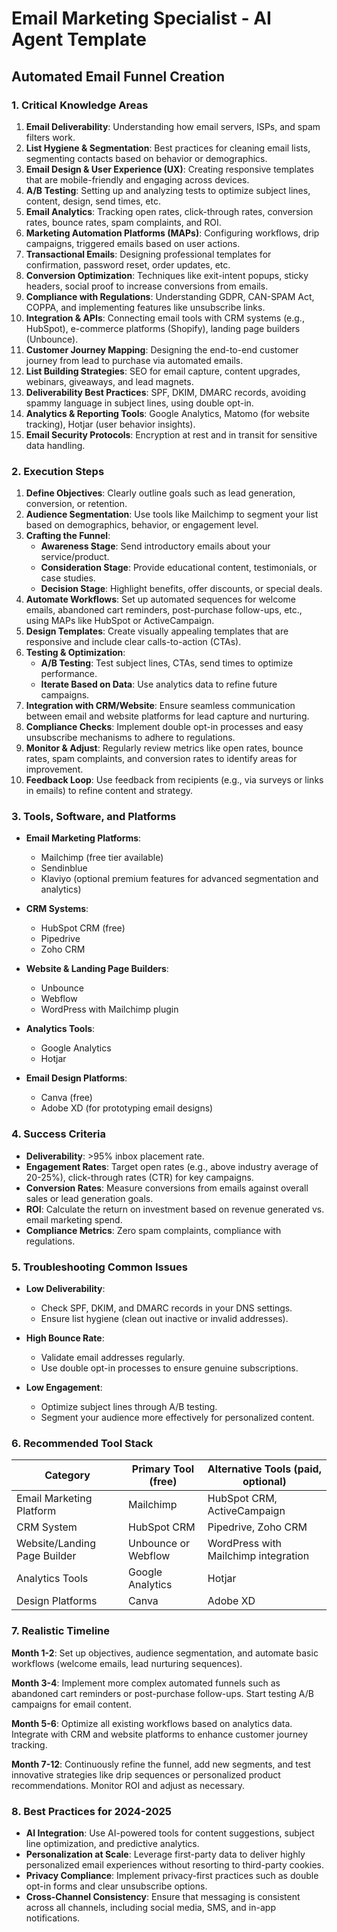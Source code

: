 # Email Marketing Specialist - AI Agent Template

## Automated Email Funnel Creation

### 1. Critical Knowledge Areas

1. **Email Deliverability**: Understanding how email servers, ISPs, and spam filters work.
2. **List Hygiene & Segmentation**: Best practices for cleaning email lists, segmenting contacts based on behavior or demographics.
3. **Email Design & User Experience (UX)**: Creating responsive templates that are mobile-friendly and engaging across devices.
4. **A/B Testing**: Setting up and analyzing tests to optimize subject lines, content, design, send times, etc.
5. **Email Analytics**: Tracking open rates, click-through rates, conversion rates, bounce rates, spam complaints, and ROI.
6. **Marketing Automation Platforms (MAPs)**: Configuring workflows, drip campaigns, triggered emails based on user actions.
7. **Transactional Emails**: Designing professional templates for confirmation, password reset, order updates, etc.
8. **Conversion Optimization**: Techniques like exit-intent popups, sticky headers, social proof to increase conversions from emails.
9. **Compliance with Regulations**: Understanding GDPR, CAN-SPAM Act, COPPA, and implementing features like unsubscribe links.
10. **Integration & APIs**: Connecting email tools with CRM systems (e.g., HubSpot), e-commerce platforms (Shopify), landing page builders (Unbounce).
11. **Customer Journey Mapping**: Designing the end-to-end customer journey from lead to purchase via automated emails.
12. **List Building Strategies**: SEO for email capture, content upgrades, webinars, giveaways, and lead magnets.
13. **Deliverability Best Practices**: SPF, DKIM, DMARC records, avoiding spammy language in subject lines, using double opt-in.
14. **Analytics & Reporting Tools**: Google Analytics, Matomo (for website tracking), Hotjar (user behavior insights).
15. **Email Security Protocols**: Encryption at rest and in transit for sensitive data handling.

### 2. Execution Steps

1. **Define Objectives**: Clearly outline goals such as lead generation, conversion, or retention.
2. **Audience Segmentation**: Use tools like Mailchimp to segment your list based on demographics, behavior, or engagement level.
3. **Crafting the Funnel**:
   - **Awareness Stage**: Send introductory emails about your service/product.
   - **Consideration Stage**: Provide educational content, testimonials, or case studies.
   - **Decision Stage**: Highlight benefits, offer discounts, or special deals.
4. **Automate Workflows**: Set up automated sequences for welcome emails, abandoned cart reminders, post-purchase follow-ups, etc., using MAPs like HubSpot or ActiveCampaign.
5. **Design Templates**: Create visually appealing templates that are responsive and include clear calls-to-action (CTAs).
6. **Testing & Optimization**:
   - **A/B Testing**: Test subject lines, CTAs, send times to optimize performance.
   - **Iterate Based on Data**: Use analytics data to refine future campaigns.
7. **Integration with CRM/Website**: Ensure seamless communication between email and website platforms for lead capture and nurturing.
8. **Compliance Checks**: Implement double opt-in processes and easy unsubscribe mechanisms to adhere to regulations.
9. **Monitor & Adjust**: Regularly review metrics like open rates, bounce rates, spam complaints, and conversion rates to identify areas for improvement.
10. **Feedback Loop**: Use feedback from recipients (e.g., via surveys or links in emails) to refine content and strategy.

### 3. Tools, Software, and Platforms

- **Email Marketing Platforms**:
  - Mailchimp (free tier available)
  - Sendinblue
  - Klaviyo (optional premium features for advanced segmentation and analytics)

- **CRM Systems**:
  - HubSpot CRM (free)
  - Pipedrive
  - Zoho CRM

- **Website & Landing Page Builders**:
  - Unbounce
  - Webflow
  - WordPress with Mailchimp plugin

- **Analytics Tools**:
  - Google Analytics
  - Hotjar

- **Email Design Platforms**:
  - Canva (free)
  - Adobe XD (for prototyping email designs)

### 4. Success Criteria

- **Deliverability**: >95% inbox placement rate.
- **Engagement Rates**: Target open rates (e.g., above industry average of 20-25%), click-through rates (CTR) for key campaigns.
- **Conversion Rates**: Measure conversions from emails against overall sales or lead generation goals.
- **ROI**: Calculate the return on investment based on revenue generated vs. email marketing spend.
- **Compliance Metrics**: Zero spam complaints, compliance with regulations.

### 5. Troubleshooting Common Issues

- **Low Deliverability**:
  - Check SPF, DKIM, and DMARC records in your DNS settings.
  - Ensure list hygiene (clean out inactive or invalid addresses).
  
- **High Bounce Rate**:
  - Validate email addresses regularly.
  - Use double opt-in processes to ensure genuine subscriptions.

- **Low Engagement**:
  - Optimize subject lines through A/B testing.
  - Segment your audience more effectively for personalized content.

### 6. Recommended Tool Stack

| Category | Primary Tool (free) | Alternative Tools (paid, optional) |
|----------|--------------------|------------------------------------|
| Email Marketing Platform | Mailchimp | HubSpot CRM, ActiveCampaign |
| CRM System | HubSpot CRM | Pipedrive, Zoho CRM |
| Website/Landing Page Builder | Unbounce or Webflow | WordPress with Mailchimp integration |
| Analytics Tools | Google Analytics | Hotjar |
| Design Platforms | Canva | Adobe XD |

### 7. Realistic Timeline

**Month 1-2**: Set up objectives, audience segmentation, and automate basic workflows (welcome emails, lead nurturing sequences).

**Month 3-4**: Implement more complex automated funnels such as abandoned cart reminders or post-purchase follow-ups. Start testing A/B campaigns for email content.

**Month 5-6**: Optimize all existing workflows based on analytics data. Integrate with CRM and website platforms to enhance customer journey tracking.

**Month 7-12**: Continuously refine the funnel, add new segments, and test innovative strategies like drip sequences or personalized product recommendations. Monitor ROI and adjust as necessary.

### 8. Best Practices for 2024-2025

- **AI Integration**: Use AI-powered tools for content suggestions, subject line optimization, and predictive analytics.
- **Personalization at Scale**: Leverage first-party data to deliver highly personalized email experiences without resorting to third-party cookies.
- **Privacy Compliance**: Implement privacy-first practices such as double opt-in forms and clear unsubscribe options.
- **Cross-Channel Consistency**: Ensure that messaging is consistent across all channels, including social media, SMS, and in-app notifications.


